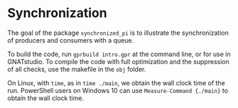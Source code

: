 # Synchronization

The goal of the package ``synchronized_pi`` is to illustrate 
the synchronization of producers and consumers with a queue.

To build the code, run ``gprbuild intro.gpr`` at the command line,
or for use in GNATstudio.  To compile the code with full optimization
and the suppression of all checks, use the makefile in the ``obj`` folder.

On Linux, with ``time``, as in ``time ./main``, 
we obtain the wall clock time of the run.
PowerShell users on Windows 10 can use ``Measure-Command {./main}``
to obtain the wall clock time.
